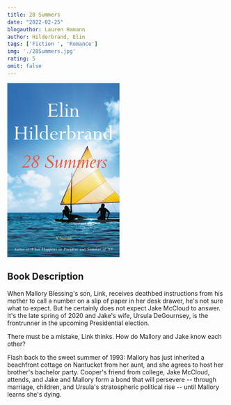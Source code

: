 ```yaml
---
title: 28 Summers
date: "2022-02-25"
blogauthor: Lauren Hamann
author: Hilderbrand, Elin
tags: ['Fiction ', 'Romance']
img: './28Summers.jpg'
rating: 5
omit: false
---
```


![Book Cover](./28Summers.jpg)


## Book Description

When Mallory Blessing's son, Link, receives deathbed instructions from his mother to call a number on a slip of paper in her desk drawer, he's not sure what to expect. But he certainly does not expect Jake McCloud to answer. It's the late spring of 2020 and Jake's wife, Ursula DeGournsey, is the frontrunner in the upcoming Presidential election.

There must be a mistake, Link thinks. How do Mallory and Jake know each other?

Flash back to the sweet summer of 1993: Mallory has just inherited a beachfront cottage on Nantucket from her aunt, and she agrees to host her brother's bachelor party. Cooper's friend from college, Jake McCloud, attends, and Jake and Mallory form a bond that will persevere -- through marriage, children, and Ursula's stratospheric political rise -- until Mallory learns she's dying.
